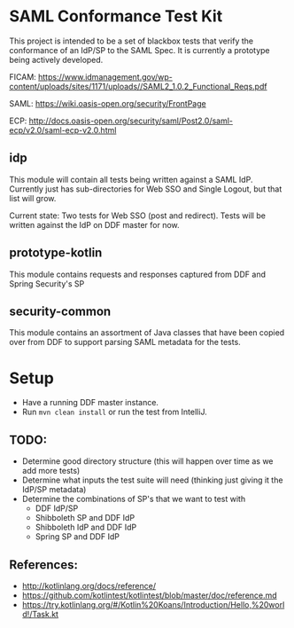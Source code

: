 # SAML Conformance Test Kit
This project is intended to be a set of blackbox tests that verify the conformance of an IdP/SP to the SAML Spec.
It is currently a prototype being actively developed.

FICAM: https://www.idmanagement.gov/wp-content/uploads/sites/1171/uploads//SAML2_1.0.2_Functional_Reqs.pdf

SAML: https://wiki.oasis-open.org/security/FrontPage

ECP: http://docs.oasis-open.org/security/saml/Post2.0/saml-ecp/v2.0/saml-ecp-v2.0.html

## idp
This module will contain all tests being written against a SAML IdP. 
Currently just has sub-directories for Web SSO and Single Logout, but that list will grow.

Current state: Two tests for Web SSO (post and redirect). 
Tests will be written against the IdP on DDF master for now.

## prototype-kotlin
This module contains requests and responses captured from DDF and Spring Security's SP

## security-common
This module contains an assortment of Java classes that have been copied over from DDF to support parsing SAML metadata for the tests.


# Setup
- Have a running DDF master instance.
- Run `mvn clean install` or run the test from IntelliJ.

## TODO:
- Determine good directory structure (this will happen over time as we add more tests)
- Determine what inputs the test suite will need (thinking just giving it the IdP/SP metadata)
- Determine the combinations of SP's that we want to test with
  - DDF IdP/SP
  - Shibboleth SP and DDF IdP
  - Shibboleth IdP and DDF IdP
  - Spring SP and DDF IdP

## References:
 - http://kotlinlang.org/docs/reference/
 - https://github.com/kotlintest/kotlintest/blob/master/doc/reference.md
 - https://try.kotlinlang.org/#/Kotlin%20Koans/Introduction/Hello,%20world!/Task.kt